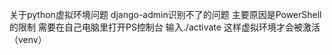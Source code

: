 关于python虚拟环境问题  django-admin识别不了的问题
主要原因是PowerShell的限制   需要在自己电脑里打开PS控制台 输入./activate  这样虚拟环境才会被激活  （venv）
